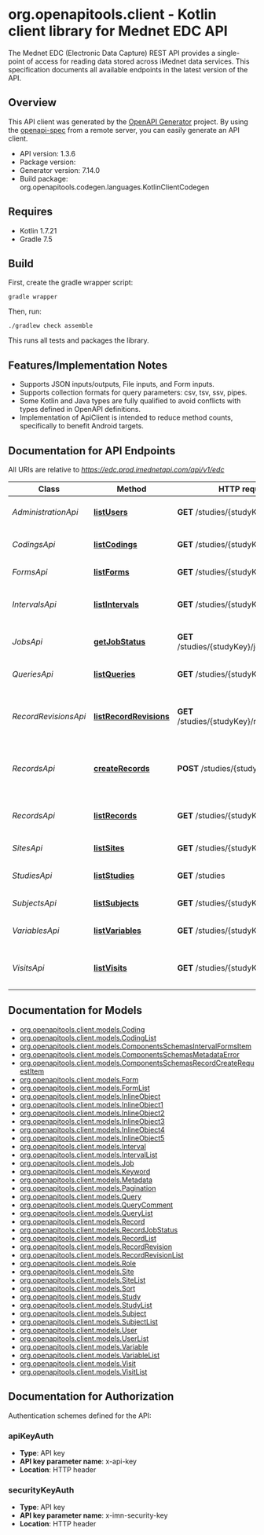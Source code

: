 # org.openapitools.client - Kotlin client library for Mednet EDC API

The Mednet EDC (Electronic Data Capture) REST API provides a single-point of access for reading data stored across iMednet data services.
This specification documents all available endpoints in the latest version of the API.


## Overview
This API client was generated by the [OpenAPI Generator](https://openapi-generator.tech) project.  By using the [openapi-spec](https://github.com/OAI/OpenAPI-Specification) from a remote server, you can easily generate an API client.

- API version: 1.3.6
- Package version: 
- Generator version: 7.14.0
- Build package: org.openapitools.codegen.languages.KotlinClientCodegen

## Requires

* Kotlin 1.7.21
* Gradle 7.5

## Build

First, create the gradle wrapper script:

```
gradle wrapper
```

Then, run:

```
./gradlew check assemble
```

This runs all tests and packages the library.

## Features/Implementation Notes

* Supports JSON inputs/outputs, File inputs, and Form inputs.
* Supports collection formats for query parameters: csv, tsv, ssv, pipes.
* Some Kotlin and Java types are fully qualified to avoid conflicts with types defined in OpenAPI definitions.
* Implementation of ApiClient is intended to reduce method counts, specifically to benefit Android targets.

<a id="documentation-for-api-endpoints"></a>
## Documentation for API Endpoints

All URIs are relative to *https://edc.prod.imednetapi.com/api/v1/edc*

| Class | Method | HTTP request | Description |
| ------------ | ------------- | ------------- | ------------- |
| *AdministrationApi* | [**listUsers**](docs/AdministrationApi.md#listusers) | **GET** /studies/{studyKey}/users | List users and their roles in a study |
| *CodingsApi* | [**listCodings**](docs/CodingsApi.md#listcodings) | **GET** /studies/{studyKey}/codings | List coding activities in a study |
| *FormsApi* | [**listForms**](docs/FormsApi.md#listforms) | **GET** /studies/{studyKey}/forms | List forms in a study |
| *IntervalsApi* | [**listIntervals**](docs/IntervalsApi.md#listintervals) | **GET** /studies/{studyKey}/intervals | List intervals (visit definitions) in a study |
| *JobsApi* | [**getJobStatus**](docs/JobsApi.md#getjobstatus) | **GET** /studies/{studyKey}/jobs/{batchId} | Retrieve job status by batch ID |
| *QueriesApi* | [**listQueries**](docs/QueriesApi.md#listqueries) | **GET** /studies/{studyKey}/queries | List data queries in a study |
| *RecordRevisionsApi* | [**listRecordRevisions**](docs/RecordRevisionsApi.md#listrecordrevisions) | **GET** /studies/{studyKey}/recordRevisions | List record revisions (audit trail entries) in a study |
| *RecordsApi* | [**createRecords**](docs/RecordsApi.md#createrecords) | **POST** /studies/{studyKey}/records | Add new record or update subject/record data |
| *RecordsApi* | [**listRecords**](docs/RecordsApi.md#listrecords) | **GET** /studies/{studyKey}/records | List records (eCRF instances) in a study |
| *SitesApi* | [**listSites**](docs/SitesApi.md#listsites) | **GET** /studies/{studyKey}/sites | List sites for a study |
| *StudiesApi* | [**listStudies**](docs/StudiesApi.md#liststudies) | **GET** /studies | List studies accessible by API key |
| *SubjectsApi* | [**listSubjects**](docs/SubjectsApi.md#listsubjects) | **GET** /studies/{studyKey}/subjects | List subjects in a study |
| *VariablesApi* | [**listVariables**](docs/VariablesApi.md#listvariables) | **GET** /studies/{studyKey}/variables | List variables (fields) in a study |
| *VisitsApi* | [**listVisits**](docs/VisitsApi.md#listvisits) | **GET** /studies/{studyKey}/visits | List visits (subject visit instances) in a study |


<a id="documentation-for-models"></a>
## Documentation for Models

 - [org.openapitools.client.models.Coding](docs/Coding.md)
 - [org.openapitools.client.models.CodingList](docs/CodingList.md)
 - [org.openapitools.client.models.ComponentsSchemasIntervalFormsItem](docs/ComponentsSchemasIntervalFormsItem.md)
 - [org.openapitools.client.models.ComponentsSchemasMetadataError](docs/ComponentsSchemasMetadataError.md)
 - [org.openapitools.client.models.ComponentsSchemasRecordCreateRequestItem](docs/ComponentsSchemasRecordCreateRequestItem.md)
 - [org.openapitools.client.models.Form](docs/Form.md)
 - [org.openapitools.client.models.FormList](docs/FormList.md)
 - [org.openapitools.client.models.InlineObject](docs/InlineObject.md)
 - [org.openapitools.client.models.InlineObject1](docs/InlineObject1.md)
 - [org.openapitools.client.models.InlineObject2](docs/InlineObject2.md)
 - [org.openapitools.client.models.InlineObject3](docs/InlineObject3.md)
 - [org.openapitools.client.models.InlineObject4](docs/InlineObject4.md)
 - [org.openapitools.client.models.InlineObject5](docs/InlineObject5.md)
 - [org.openapitools.client.models.Interval](docs/Interval.md)
 - [org.openapitools.client.models.IntervalList](docs/IntervalList.md)
 - [org.openapitools.client.models.Job](docs/Job.md)
 - [org.openapitools.client.models.Keyword](docs/Keyword.md)
 - [org.openapitools.client.models.Metadata](docs/Metadata.md)
 - [org.openapitools.client.models.Pagination](docs/Pagination.md)
 - [org.openapitools.client.models.Query](docs/Query.md)
 - [org.openapitools.client.models.QueryComment](docs/QueryComment.md)
 - [org.openapitools.client.models.QueryList](docs/QueryList.md)
 - [org.openapitools.client.models.Record](docs/Record.md)
 - [org.openapitools.client.models.RecordJobStatus](docs/RecordJobStatus.md)
 - [org.openapitools.client.models.RecordList](docs/RecordList.md)
 - [org.openapitools.client.models.RecordRevision](docs/RecordRevision.md)
 - [org.openapitools.client.models.RecordRevisionList](docs/RecordRevisionList.md)
 - [org.openapitools.client.models.Role](docs/Role.md)
 - [org.openapitools.client.models.Site](docs/Site.md)
 - [org.openapitools.client.models.SiteList](docs/SiteList.md)
 - [org.openapitools.client.models.Sort](docs/Sort.md)
 - [org.openapitools.client.models.Study](docs/Study.md)
 - [org.openapitools.client.models.StudyList](docs/StudyList.md)
 - [org.openapitools.client.models.Subject](docs/Subject.md)
 - [org.openapitools.client.models.SubjectList](docs/SubjectList.md)
 - [org.openapitools.client.models.User](docs/User.md)
 - [org.openapitools.client.models.UserList](docs/UserList.md)
 - [org.openapitools.client.models.Variable](docs/Variable.md)
 - [org.openapitools.client.models.VariableList](docs/VariableList.md)
 - [org.openapitools.client.models.Visit](docs/Visit.md)
 - [org.openapitools.client.models.VisitList](docs/VisitList.md)


<a id="documentation-for-authorization"></a>
## Documentation for Authorization


Authentication schemes defined for the API:
<a id="apiKeyAuth"></a>
### apiKeyAuth

- **Type**: API key
- **API key parameter name**: x-api-key
- **Location**: HTTP header

<a id="securityKeyAuth"></a>
### securityKeyAuth

- **Type**: API key
- **API key parameter name**: x-imn-security-key
- **Location**: HTTP header

